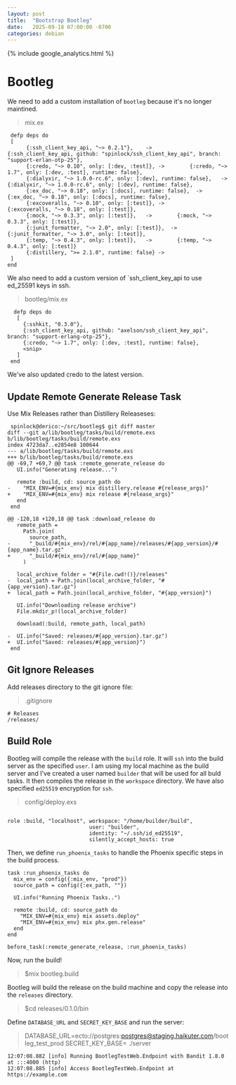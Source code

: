 ```yaml
---
layout: post
title:  "Bootstrap Bootleg"
date:   2025-09-18 07:00:00 -0700
categories: debian
---
```

{% include google_analytics.html %}

# Bootleg

We need to add a custom installation of `bootleg` because it's no longer maintined.

> mix.ex

```
 defp deps do
 [
      {:ssh_client_key_api, "~> 0.2.1"},    ->	      {:ssh_client_key_api, github: "spinlock/ssh_client_key_api", branch: "support-erlan-otp-25"},
      {:credo, "~> 0.10", only: [:dev, :test]}, ->	      {:credo, "~> 1.7", only: [:dev, :test], runtime: false},
      {:dialyxir, "~> 1.0.0-rc.6", only: [:dev], runtime: false},   ->	      {:dialyxir, "~> 1.0.0-rc.6", only: [:dev], runtime: false},
      {:ex_doc, "~> 0.18", only: [:docs], runtime: false},  ->	      {:ex_doc, "~> 0.18", only: [:docs], runtime: false},
      {:excoveralls, "~> 0.10", only: [:test]}, ->	      {:excoveralls, "~> 0.18", only: [:test]},
      {:mock, "~> 0.3.3", only: [:test]},   ->	      {:mock, "~> 0.3.3", only: [:test]},
      {:junit_formatter, "~> 2.0", only: [:test]},  ->	      {:junit_formatter, "~> 3.0", only: [:test]},
      {:temp, "~> 0.4.3", only: [:test]},   ->	      {:temp, "~> 0.4.3", only: [:test]}
      {:distillery, ">= 2.1.0", runtime: false} ->
 ]
end
```

We also need to add a custom version of `ssh_client_key_api to use ed_25591 keys
in ssh.

> bootleg/mix.ex

```
  defp deps do
   [
     {:sshkit, "0.3.0"},
     {:ssh_client_key_api, github: "axelson/ssh_client_key_api", branch: "support-erlang-otp-25"},
     {:credo, "~> 1.7", only: [:dev, :test], runtime: false},
     <snip>
   ]
 end
 ```

 We've also updated credo to the latest version.

## Update Remote Generate Release Task

Use Mix Releases rather than Distillery Releaseses:

```
 spinlock@derico:~/src/bootleg$ git diff master
diff --git a/lib/bootleg/tasks/build/remote.exs b/lib/bootleg/tasks/build/remote.exs
index 4723da7..e2854e8 100644
--- a/lib/bootleg/tasks/build/remote.exs
+++ b/lib/bootleg/tasks/build/remote.exs
@@ -69,7 +69,7 @@ task :remote_generate_release do
   UI.info("Generating release...")

   remote :build, cd: source_path do
-    "MIX_ENV=#{mix_env} mix distillery.release #{release_args}"
+    "MIX_ENV=#{mix_env} mix release #{release_args}"
   end
 end

@@ -120,18 +120,18 @@ task :download_release do
   remote_path =
     Path.join(
       source_path,
-      "_build/#{mix_env}/rel/#{app_name}/releases/#{app_version}/#{app_name}.tar.gz"
+      "_build/#{mix_env}/rel/#{app_name}"
     )

   local_archive_folder = "#{File.cwd!()}/releases"
-  local_path = Path.join(local_archive_folder, "#{app_version}.tar.gz")
+  local_path = Path.join(local_archive_folder, "#{app_version}")

   UI.info("Downloading release archive")
   File.mkdir_p!(local_archive_folder)

   download(:build, remote_path, local_path)

-  UI.info("Saved: releases/#{app_version}.tar.gz")
+  UI.info("Saved: releases/#{app_version}")
 end
```

## Git Ignore Releases

Add releases directory to the git ignore file:

> .gitignore

```
# Releases
/releases/
```

## Build Role

Bootleg will compile the release with the `build` role. It will `ssh` into
the build server as the specified `user`. I am using my local machine as the
build server and I've created a user named `builder` that will be used for all
buld tasks. It then compiles the release in the
`workspace` directory. We have also specified `ed25519` encryption for `ssh`.

> config/deploy.exs

```

role :build, "localhost", workspace: "/home/builder/build",
                          user: "builder",
                          identity: "~/.ssh/id_ed25519",
                          silently_accept_hosts: true

```

Then, we define `run_phoenix_tasks` to handle the Phoenix specific steps in
the build process.

```
task :run_phoenix_tasks do
  mix_env = config({:mix_env, "prod"})
  source_path = config({:ex_path, ""})

  UI.info("Running Phoenix Tasks..")

  remote :build, cd: source_path do
    "MIX_ENV=#{mix_env} mix assets.deploy"
    "MIX_ENV=#{mix_env} mix phx.gen.release"
  end
end

before_task(:remote_generate_release, :run_phoenix_tasks)

```

Now, run the build!

> $mix bootleg.build

Bootleg will build the release on the build machine and copy the release into
the `releases` directory.

> $cd releases/0.1.0/bin

Define `DATABASE_URL` and `SECRET_KEY_BASE` and run the server:

> DATABASE_URL=ecto://postgres:postgres@staging.haikuter.com/bootleg_test_prod SECRET_KEY_BASE=<snip> ./server

```
12:07:08.882 [info] Running BootlegTestWeb.Endpoint with Bandit 1.8.0 at :::4000 (http)
12:07:08.885 [info] Access BootlegTestWeb.Endpoint at https://example.com
```
